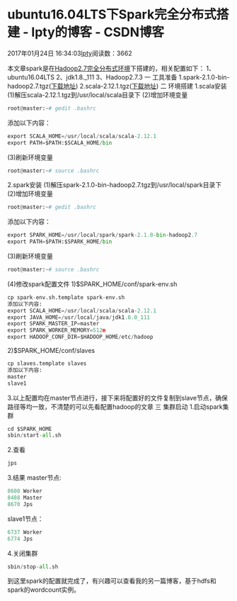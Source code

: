 
# ubuntu16.04LTS下Spark完全分布式搭建 - lpty的博客 - CSDN博客

2017年01月24日 16:34:03[lpty](https://me.csdn.net/sinat_33741547)阅读数：3662


本文章spark是在[Hadoop2.7完全分布式环境](http://blog.csdn.net/sinat_33741547/article/details/54427113)下搭建的，相关配置如下：
1、ubuntu16.04LTS
2、jdk1.8._111
3、Hadoop2.7.3
一 工具准备
1.spark-2.1.0-bin-hadoop2.7.tgz([下载地址](http://spark.apache.org/downloads.html))
2.scala-2.12.1.tgz([下载地址](http://www.scala-lang.org/download/2.12.1.html))
二 环境搭建
1.scala安装
(1)解压scala-2.12.1.tgz到/usr/local/scala目录下
(2)增加环境变量

```python
root@master:~# gedit .bashrc
```
添加以下内容：

```python
export SCALA_HOME=/usr/local/scala/scala-2.12.1
export PATH=$PATH:$SCALA_HOME/bin
```
(3)刷新环境变量

```python
root@master:~# source .bashrc
```
2.spark安装
(1)解压spark-2.1.0-bin-hadoop2.7.tgz到/usr/local/spark目录下
(2)增加环境变量

```python
root@master:~# gedit .bashrc
```
添加以下内容：

```python
export SPARK_HOME=/usr/local/spark/spark-2.1.0-bin-hadoop2.7
export PATH=$PATH:$SPARK_HOME/bin
```
(3)刷新环境变量

```python
root@master:~# source .bashrc
```
(4)修改spark配置文件
1)$SPARK_HOME/conf/spark-env.sh

```python
cp spark-env.sh.template spark-env.sh
添加以下内容:
export SCALA_HOME=/usr/local/scala/scala-2.12.1
export JAVA_HOME=/usr/local/java/jdk1.8.0_111
export SPARK_MASTER_IP=master
export SPARK_WORKER_MEMORY=512m
export HADOOP_CONF_DIR=$HADOOP_HOME/etc/hadoop
```
2)$SPARK_HOME/conf/slaves

```python
cp slaves.template slaves
添加以下内容:
master
slave1
```
3.以上配置均在master节点进行，接下来将配置好的文件复制到slave节点，确保路径等均一致，不清楚的可以先看配置hadoop的文章
三 集群启动
1.启动spark集群

```python
cd $SPARK_HOME
sbin/start-all.sh
```
2.查看

```python
jps
```
3.结果
master节点:

```python
8608 Worker
8488 Master
8670 Jps
```
slave1节点：

```python
6737 Worker
6774 Jps
```
4.关闭集群

```python
sbin/stop-all.sh
```
到这里spark的配置就完成了，有兴趣可以查看我的另一篇博客，基于hdfs和spark的wordcount实例。

